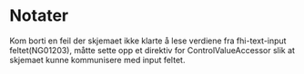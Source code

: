 # Notater

Kom borti en feil der skjemaet ikke klarte å lese verdiene fra fhi-text-input feltet(NG01203), måtte sette opp et direktiv for ControlValueAccessor slik at skjemaet kunne kommunisere med input feltet.
